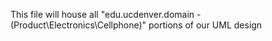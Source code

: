 This file will house all "edu.ucdenver.domain - (Product\Electronics\Cellphone)" portions of our UML design
